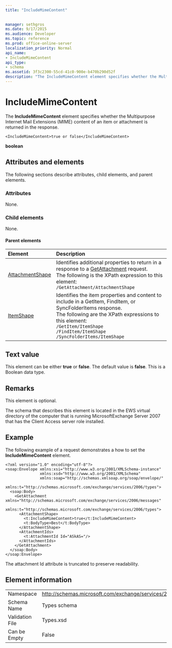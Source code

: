 ```yaml
---
title: "IncludeMimeContent"
 
 
manager: sethgros
ms.date: 9/17/2015
ms.audience: Developer
ms.topic: reference
ms.prod: office-online-server
localization_priority: Normal
api_name:
- IncludeMimeContent
api_type:
- schema
ms.assetid: 3f3c2300-55cd-41c0-900e-b470b290d52f
description: "The IncludeMimeContent element specifies whether the Multipurpose Internet Mail Extensions (MIME) content of an item or attachment is returned in the response."
---
```


# IncludeMimeContent

The **IncludeMimeContent** element specifies whether the Multipurpose Internet Mail Extensions (MIME) content of an item or attachment is returned in the response. 
  
```
<IncludeMimeContent>true or false</IncludeMimeContent>
```

 **boolean**
## Attributes and elements

The following sections describe attributes, child elements, and parent elements.
  
### Attributes

None.
  
### Child elements

None.
  
#### Parent elements

|**Element**|**Description**|
|:-----|:-----|
|[AttachmentShape](attachmentshape.md) <br/> | Identifies additional properties to return in a response to a [GetAttachment](getattachment.md) request.  <br/>  The following is the XPath expression to this element:  <br/>  `/GetAttachment/AttachmentShape` <br/> |
|[ItemShape](itemshape.md) <br/> | Identifies the item properties and content to include in a GetItem, FindItem, or SyncFolderItems response.  <br/>  The following are the XPath expressions to this element:  <br/>  `/GetItem/ItemShape` <br/>  `/FindItem/ItemShape` <br/>  `/SyncFolderItems/ItemShape` <br/> |
   
## Text value

This element can be either **true** or **false**. The default value is **false**. This is a Boolean data type.
  
## Remarks

This element is optional.
  
The schema that describes this element is located in the EWS virtual directory of the computer that is running MicrosoftExchange Server 2007 that has the Client Access server role installed.
  
## Example

The following example of a request demonstrates a how to set the **IncludeMimeContent** element. 
  
```
<?xml version="1.0" encoding="utf-8"?>
<soap:Envelope xmlns:xsi="http://www.w3.org/2001/XMLSchema-instance"
               xmlns:xsd="http://www.w3.org/2001/XMLSchema"
               xmlns:soap="http://schemas.xmlsoap.org/soap/envelope/"
               xmlns:t="http://schemas.microsoft.com/exchange/services/2006/types">
  <soap:Body>
    <GetAttachment xmlns="http://schemas.microsoft.com/exchange/services/2006/messages" 
                      xmlns:t="http://schemas.microsoft.com/exchange/services/2006/types">
      <AttachmentShape>
        <t:IncludeMimeContent>true</t:IncludeMimeContent>
        <t:BodyType>Best</t:BodyType>
      </AttachmentShape>
      <AttachmentIds>
        <t:AttachmentId Id="ASkAS="/>
      </AttachmentIds>
    </GetAttachment>
  </soap:Body>
</soap:Envelope>
```

The attachment Id attribute is truncated to preserve readability.
  
## Element information

|||
|:-----|:-----|
|Namespace  <br/> |http://schemas.microsoft.com/exchange/services/2006/types  <br/> |
|Schema Name  <br/> |Types schema  <br/> |
|Validation File  <br/> |Types.xsd  <br/> |
|Can be Empty  <br/> |False  <br/> |
   

